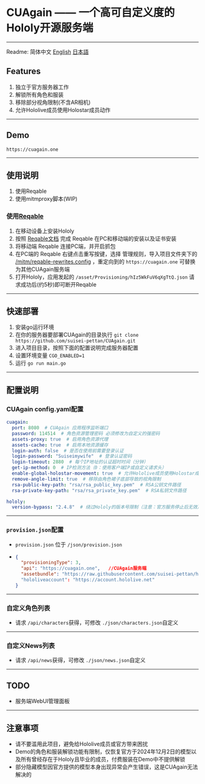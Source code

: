 # CUAgain —— 一个高可自定义度的Hololy开源服务端

---
Readme: 简体中文  [English](/readme.md)  [日本語](/readme_ja.md)
## Features
1. 独立于官方服务器工作
2. 解锁所有角色和服装
3. 移除部分视角限制(不含AR相机)
4. 允许Hololive成员使用Holostar成员动作

---
## Demo
`https://cuagain.one`

---
## 使用说明
1. 使用Reqable
2. 使用mitmproxy脚本(WIP)

### 使用[Reqable](https://reqable.com)
1. 在移动设备上安装Hololy
1. 按照 [Reqable文档](https://reqable.com/docs/getting-started/) 完成 Reqable 在PC和移动端的安装以及证书安装
1. 将移动端 Reqable 连接PC端，并开启抓包
1. 在PC端的 Reqable 右键点击重写按键，选择 管理规则，导入项目文件夹下的 [/mitm/reqable-rewrites.config](/mitm/reqable-rewrites.config) ，重定向到的 `https://cuagain.one` 可替换为其他CUAgain服务端
1. 打开Hololy，应用发起的 `/asset/Provisioning/hIz5WkFuV6qXgTtQ.json` 请求成功后(约5秒)即可断开Reqable


---
## 快速部署
1. 安装go运行环境
2. 在你的服务器要部署CUAgain的目录执行 `git clone https://github.com/suisei-pettan/CUAgain.git`
3. 进入项目目录，按照下面的配置说明完成服务器配置
4. 设置环境变量 `CGO_ENABLED=1`
5. 运行 `go run main.go`

---
## 配置说明
### CUAgain config.yaml配置
```yaml
cuagain:
  port: 8080  # CUAgain 应用程序监听端口
  password: 114514  # 角色资源管理密码 必须修改为自定义的强密码
  assets-proxy: true  # 启用角色资源代理
  assets-cache: true  # 启用本地资源缓存
  login-auth: false  # 是否在使用前需要登录认证
  login-password: "Suiseimywife"  # 登录认证密码
  login-timeout: 2880  # 每个IP地址的认证超时时间（分钟）
  get-ip-method: 0  # IP检测方法（0：使用客户端IP或自定义请求头）
  enable-global-holostar-movement: true  # 允许Hololive成员使用Holostar成员的动作
  remove-angle-limit: true  # 移除由角色裙子底部导致的视角限制
  rsa-public-key-path: "rsa/rsa_public_key.pem"  # RSA公钥文件路径
  rsa-private-key-path: "rsa/rsa_private_key.pem"  # RSA私钥文件路径

hololy:
  version-bypass: "2.4.8"  # 绕过Hololy的版本号限制（注意：官方服务停止后无效）
```
---
### `provision.json`配置
- `provision.json` 位于 `/json/provision.json` 

- ``````json
  {
    "provisioningType": 3,
    "api": "https://cuagain.one",	//CUAgain服务端
    "assetbundle": "https://raw.githubusercontent.com/suisei-pettan/hololy-assets/refs/heads/main",	//资源文件位置，当服务端的 assets-proxy 为true时可填入 https://cuagain.one/asset
    "hololiveaccount": "https://account.hololive.net"
  }
  ``````

  

---
### 自定义角色列表
- 请求 `/api/characters`获得，可修改 `./json/characters.json`自定义
---
### 自定义News列表
- 请求 `/api/news`获得，可修改 `./json/news.json`自定义
---

## TODO
- 服务端WebUI管理面板

---
## 注意事项
- 请不要滥用此项目，避免给Hololive成员或官方带来困扰
- Demo的角色和服装解锁功能有限制，仅恢复官方于2024年12月2日的模型以及所有曾经存在于Hololy且毕业的成员，付费服装在Demo中不提供解锁
- 部分隐藏模型因官方提供的模型本身出现异常会产生错误，这是CUAgain无法解决的